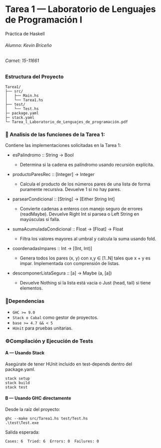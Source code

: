 # Tarea 1 — Laboratorio de Lenguajes de Programación I
Práctica de Haskell

###### Alumno: Kevin Briceño
###### Carnet: 15-11661

### Estructura del Proyecto

```
Tarea1/
├── src/
│   ├── Main.hs
│   └── Tarea1.hs
├── test/
│   └── Test.hs
├─ package.yaml
├─ stack.yaml
└─ Tarea_l_Laboratorio_de_Lenguajes_de_programación.pdf
```

### 📘 Analisis de las funciones de la Tarea 1:
Contiene las implementaciones solicitadas en la Tarea 1:

- esPalindromo :: String -> Bool
  - Determina si la cadena es palíndromo usando recursión explícita.

- productoParesRec :: [Integer] -> Integer
  - Calcula el producto de los números pares de una lista de forma puramente recursiva. Devuelve 1 si no hay pares.

- parsearCondicional :: [String] -> [Either String Int]
  - Convierte cadenas a enteros con manejo seguro de errores (readMaybe). Devuelve Right Int si parsea o Left String en mayúsculas si falla.

- sumaAcumuladaCondicional :: Float -> [Float] -> Float
  - Filtra los valores mayores al umbral y calcula la suma usando fold.

- coordenadasImpares :: Int -> [(Int, Int)]
  - Genera todos los pares (x, y) con x,y ∈ [1..N] tales que x + y es impar. Implementada con comprensión de listas.

- descomponerListaSegura :: [a] -> Maybe (a, [a])
  - Devuelve Nothing si la lista está vacía o Just (head, tail) si tiene elementos.

### 🧩Dependencias

- `GHC >= 9.0`
- `Stack o Cabal` como gestor de proyectos.
- `base >= 4.7 && < 5`
- `HUnit` para pruebas unitarias.

### ⚙️Compilación y Ejecución de Tests

#### A — Usando Stack
Asegúrate de tener HUnit incluido en test-depends dentro del package.yaml.

```
stack setup
stack build
stack test
```

#### B — Usando GHC directamente
Desde la raíz del proyecto:
```
ghc --make src/Tarea1.hs test/Test.hs
.\test\Test.exe
```
Salida esperada:
```
Cases: 6  Tried: 6  Errors: 0  Failures: 0
```
